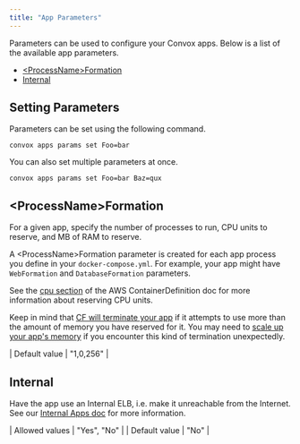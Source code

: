 ```yaml
---
title: "App Parameters"
---
```


Parameters can be used to configure your Convox apps. Below is a list of the available app parameters.

<ul>
  <li><a href="#ltprocessnamegtformation">&lt;ProcessName&gt;Formation</a></li>
  <li><a href="#internal">Internal</a></li>
</ul>

## Setting Parameters

Parameters can be set using the following command.

    convox apps params set Foo=bar

You can also set multiple parameters at once.

    convox apps params set Foo=bar Baz=qux

## &lt;ProcessName&gt;Formation

For a given app, specify the number of processes to run, CPU units to reserve, and MB of RAM to reserve.

A &lt;ProcessName&gt;Formation parameter is created for each app process you define in your `docker-compose.yml`. For example, your app might have `WebFormation` and `DatabaseFormation` parameters.

See the [cpu section](http://docs.aws.amazon.com/AmazonECS/latest/APIReference//API_ContainerDefinition.html#ECS-Type-ContainerDefinition-cpu) of the AWS ContainerDefinition doc for more information about reserving CPU units.

Keep in mind that [CF will terminate your app](http://docs.aws.amazon.com/AWSCloudFormation/latest/UserGuide/aws-properties-ecs-taskdefinition-containerdefinitions.html#cfn-ecs-taskdefinition-containerdefinition-memory) if it attempts to use more than the amount of memory you have reserved for it. You may need to [scale up your app's memory](/docs/scaling#memory) if you encounter this kind of termination unexpectedly.

| Default value  | "1,0,256"        |

## Internal

Have the app use an Internal ELB, i.e. make it unreachable from the Internet. See our [Internal Apps doc](https://convox.com/docs/internal-apps-racks) for more information.

| Allowed values | "Yes", "No" |
| Default value  | "No"        |
